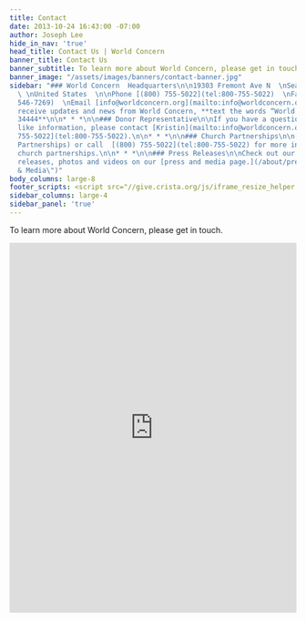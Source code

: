 ```yaml
---
title: Contact
date: 2013-10-24 16:43:00 -07:00
author: Joseph Lee
hide_in_nav: 'true'
head_title: Contact Us | World Concern
banner_title: Contact Us
banner_subtitle: To learn more about World Concern, please get in touch.
banner_image: "/assets/images/banners/contact-banner.jpg"
sidebar: "### World Concern  Headquarters\n\n19303 Fremont Ave N  \nSeattle, WA 98133
  \ \nUnited States  \n\nPhone [(800) 755-5022](tel:800-755-5022)  \nFax  [(206) 546-7269](tel:(206)
  546-7269)  \nEmail [info@worldconcern.org](mailto:info@worldconcern.org)  \n\nTo
  receive updates and news from World Concern, **text the words “World Concern” to
  34444**\n\n* * *\n\n### Donor Representative\n\nIf you have a question or would
  like information, please contact [Kristin](mailto:info@worldconcern.org) at [(800)
  755-5022](tel:800-755-5022).\n\n* * *\n\n### Church Partnerships\n\n[Email church@worldconcern.org](mailto:church@worldconcern.org?subject=Church
  Partnerships) or call  [(800) 755-5022](tel:800-755-5022) for more information on
  church partnerships.\n\n* * *\n\n### Press Releases\n\nCheck out our current press
  releases, photos and videos on our [press and media page.](/about/press \"Press
  & Media\")"
body_columns: large-8
footer_scripts: <script src="//give.crista.org/js/iframe_resize_helper.js"></script>
sidebar_columns: large-4
sidebar_panel: 'true'
---
```


<p class="mb-6 md:text-xl font-bold">To learn more about World Concern, please get in touch.</p>

<iframe class="fa_form" id="contact" src="https://give.crista.org/209" width="100%" frameborder="0" style="display: block; min-height: 650px; overflow-y: hidden;"></iframe>
